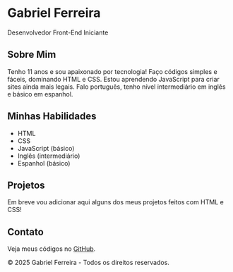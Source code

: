 <!DOCTYPE html>
<html lang="pt-br">
<head>
  <meta charset="UTF-8" />
  <meta name="viewport" content="width=device-width, initial-scale=1.0" />
  <title>Portfólio - Gabriel</title>
</head>
<body>
  <h1>Gabriel Ferreira</h1>
  <p>Desenvolvedor Front-End Iniciante</p>

  <h2>Sobre Mim</h2>
  <p>Tenho 11 anos e sou apaixonado por tecnologia! Faço códigos simples e fáceis, dominando HTML e CSS. Estou aprendendo JavaScript para criar sites ainda mais legais. Falo português, tenho nível intermediário em inglês e básico em espanhol.</p>

  <h2>Minhas Habilidades</h2>
  <ul>
    <li>HTML</li>
    <li>CSS</li>
    <li>JavaScript (básico)</li>
    <li>Inglês (intermediário)</li>
    <li>Espanhol (básico)</li>
  </ul>

  <h2>Projetos</h2>
  <p>Em breve vou adicionar aqui alguns dos meus projetos feitos com HTML e CSS!</p>

  <h2>Contato</h2>
  <p>Veja meus códigos no <a href="https://github.com/seu-usuario" target="_blank">GitHub</a>.</p>

  <footer>
    <p>&copy; 2025 Gabriel Ferreira - Todos os direitos reservados.</p>
  </footer>
</body>
</html>
